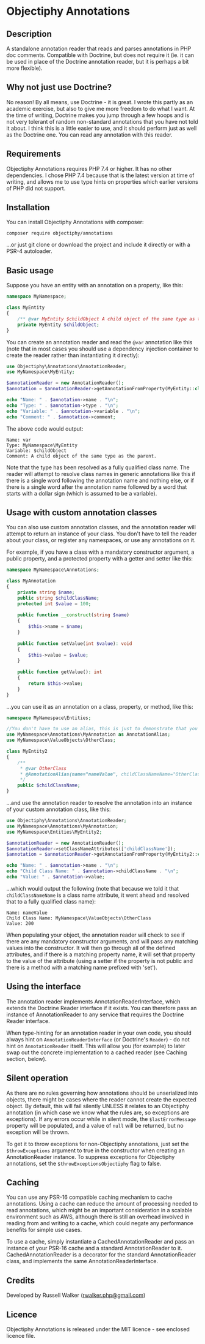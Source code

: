 # Objectiphy Annotations

## Description
A standalone annotation reader that reads and parses annotations in PHP doc comments. Compatible with Doctrine, but does not require it (ie. it can be used in place of the Doctrine annotation reader, but it is perhaps a bit more flexible).

## Why not just use Doctrine?

No reason! By all means, use Doctrine - it is great. I wrote this partly as an academic exercise, but also to give me more freedom to do what I want. At the time of writing, Doctrine makes you jump through a few hoops and is not very tolerant of random non-standard annotations that you have not told it about. I think this is a little easier to use, and it should perform just as well as the Doctrine one. You can read any annotation with this reader.

## Requirements

Objectiphy Annotations requires PHP 7.4 or higher. It has no other dependencies. I chose PHP 7.4 because that is the latest version at time of writing, and allows me to use type hints on properties which earlier versions of PHP did not support.

## Installation

You can install Objectiphy Annotations with composer:
```
composer require objectiphy/annotations
```
...or just git clone or download the project and include it directly or with a PSR-4 autoloader.

## Basic usage

Suppose you have an entity with an annotation on a property, like this:

```php
namespace MyNamespace;

class MyEntity
{
    /** @var MyEntity $childObject A child object of the same type as the parent. */
    private MyEntity $childObject;
}
```

You can create an annotation reader and read the `@var` annotation like this (note that in most cases you should use a dependency injection container to create the reader rather than instantiating it directly):

```php
use Objectiphy\Annotations\AnnotationReader;
use MyNamespace\MyEntity;

$annotationReader = new AnnotationReader();
$annotation = $annotationReader->getAnnotationFromProperty(MyEntity::class, 'childObject', 'var');

echo "Name: " . $annotation->name . "\n";
echo "Type: " . $annotation->type . "\n";
echo "Variable: " . $annotation->variable . "\n";
echo "Comment: " . $annotation->comment;
```
The above code would output:

```
Name: var
Type: MyNamespace\MyEntity
Variable: $childObject
Comment: A child object of the same type as the parent.
```

Note that the type has been resolved as a fully qualified class name. The reader will attempt to resolve class names in generic annotations like this if there is a single word following the annotation name and nothing else, or if there is a single word after the annotation name followed by a word that starts with a dollar sign (which is assumed to be a variable).

## Usage with custom annotation classes
You can also use custom annotation classes, and the annotation reader will attempt to return an instance of your class.
You don't have to tell the reader about your class, or register any namespaces, or use any annotations on it. 

For example, if you have a class with a mandatory constructor argument, a public property, and a protected property with a getter and setter like this:

```php
namespace MyNamespace\Annotations;

class MyAnnotation
{
    private string $name;
    public string $childClassName;
    protected int $value = 100;
    
    public function __construct(string $name)
    {
        $this->name = $name;
    }
    
    public function setValue(int $value): void
    {
        $this->value = $value;
    }
    
    public function getValue(): int
    {
        return $this->value;
    }
}
```

...you can use it as an annotation on a class, property, or method, like this:

```php
namespace MyNamespace\Entities;

//You don't have to use an alias, this is just to demonstrate that you can:
use MyNamespace\Annotations\MyAnnotation as AnnotationAlias;
use MyNamespace\ValueObjects\OtherClass;

class MyEntity2
{
    /**
     * @var OtherClass
     * @AnnotationAlias(name="nameValue", childClassNameName="OtherClass", value=200)
     */
    public $childClassName;
}
```

...and use the annotation reader to resolve the annotation into an instance of your custom annotation class, like this:

```php
use Objectiphy\Annotations\AnnotationReader;
use MyNamespace\Annotations\MyAnnotation;
use MyNamespace\Entities\MyEntity2;

$annotationReader = new AnnotationReader();
$annotationReader->setClassNameAttributes(['childClassName']);
$annotation = $annotationReader->getAnnotationFromProperty(MyEntity2::class, 'childClassName', MyAnnotation::class);

echo "Name: " . $annotation->name . "\n";
echo "Child Class Name: " . $annotation->childClassName . "\n";
echo "Value: " . $annotation->value;
```

...which would output the following (note that because we told it that `childClassNameName` is a class name attribute, it went ahead and resolved that to a fully qualified class name):

```
Name: nameValue
Child Class Name: MyNamespace\ValueObjects\OtherClass
Value: 200
```

When populating your object, the annotation reader will check to see if there are any mandatory constructor arguments, and will pass any matching values into the constructor. It will then go through all of the defined attributes, and if there is a matching property name, it will set that property to the value of the attribute (using a setter if the property is not public and there is a method with a matching name prefixed with 'set').

## Using the interface

The annotation reader implements AnnotationReaderInterface, which extends the Doctrine Reader interface if it exists. You can therefore pass an instance of AnnotationReader to any service that requires the Doctrine Reader interface. 

When type-hinting for an annotation reader in your own code, you should always hint on `AnnotationReaderInterface` (or Doctrine's `Reader`) - do not hint on `AnnotationReader` itself. This will allow you (for example) to later swap out the concrete implementation to a cached reader (see Caching section, below).

## Silent operation

As there are no rules governing how annotations should be unserialized into objects, there might be cases where the reader cannot create the expected object. By default, this will fail silently UNLESS it relates to an Objectiphy annotation (in which case we know what the rules are, so exceptions are exceptions). If any errors occur while in silent mode, the `$lastErrorMessage` property will be populated, and a value of `null` will be returned, but no exception will be thrown.

To get it to throw exceptions for non-Objectiphy annotations, just set the `$throwExceptions` argument to true in the constructor when creating an AnnotationReader instance. To suppress exceptions for Objectiphy annotations, set the `$throwExceptionsObjectiphy` flag to false. 

## Caching

You can use any PSR-16 compatible caching mechanism to cache annotations. Using a cache can reduce the amount of processing needed to read annotations, which might be an important consideration in a scalable environment such as AWS, although there is still an overhead involved in reading from and writing to a cache, which could negate any performance benefits for simple use cases.

To use a cache, simply instantiate a CachedAnnotationReader and pass an instance of your PSR-16 cache and a standard AnnotationReader to it. CachedAnnotationReader is a decorator for the standard AnnotationReader class, and implements the same AnnotationReaderInterface.

## Credits

Developed by Russell Walker ([rwalker.php@gmail.com](mailto:rwalker.php@gmail.com?subject=Objectiphy%20Annotations))

## Licence

Objectiphy Annotations is released under the MIT licence - see enclosed licence file.
